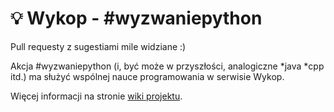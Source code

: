 # :bulb: Wykop - #wyzwaniepython

Pull requesty z sugestiami mile widziane :)

Akcja #wyzwaniepython (i, być może w przyszłości, analogiczne \*java \*cpp itd.) ma służyć wspólnej
nauce programowania w serwisie Wykop.

Więcej informacji na stronie [wiki projektu](https://github.com/qofnaught/wykop_wyzwanie_naukaprogramowania/wiki).

